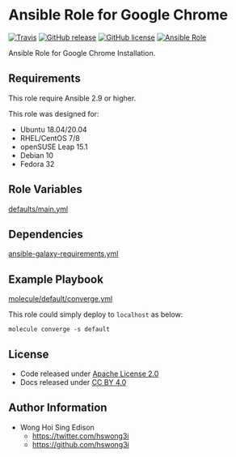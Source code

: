 # Ansible Role for Google Chrome

[![Travis](https://img.shields.io/travis/com/alvistack/ansible-role-chrome.svg)](https://travis-ci.com/alvistack/ansible-role-chrome)
[![GitHub release](https://img.shields.io/github/release/alvistack/ansible-role-chrome.svg)](https://github.com/alvistack/ansible-role-chrome)
[![GitHub license](https://img.shields.io/github/license/alvistack/ansible-role-chrome.svg)](https://github.com/alvistack/ansible-role-chrome/blob/master/LICENSE)
[![Ansible Role](https://img.shields.io/badge/galaxy-alvistack.chrome-blue.svg)](https://galaxy.ansible.com/alvistack/chrome)

Ansible Role for Google Chrome Installation.

## Requirements

This role require Ansible 2.9 or higher.

This role was designed for:

  - Ubuntu 18.04/20.04
  - RHEL/CentOS 7/8
  - openSUSE Leap 15.1
  - Debian 10
  - Fedora 32

## Role Variables

[defaults/main.yml](defaults/main.yml)

## Dependencies

[ansible-galaxy-requirements.yml](ansible-galaxy-requirements.yml)

## Example Playbook

[molecule/default/converge.yml](molecule/default/converge.yml)

This role could simply deploy to `localhost` as below:

    molecule converge -s default

## License

  - Code released under [Apache License 2.0](LICENSE)
  - Docs released under [CC BY 4.0](http://creativecommons.org/licenses/by/4.0/)

## Author Information

  - Wong Hoi Sing Edison
      - <https://twitter.com/hswong3i>
      - <https://github.com/hswong3i>
